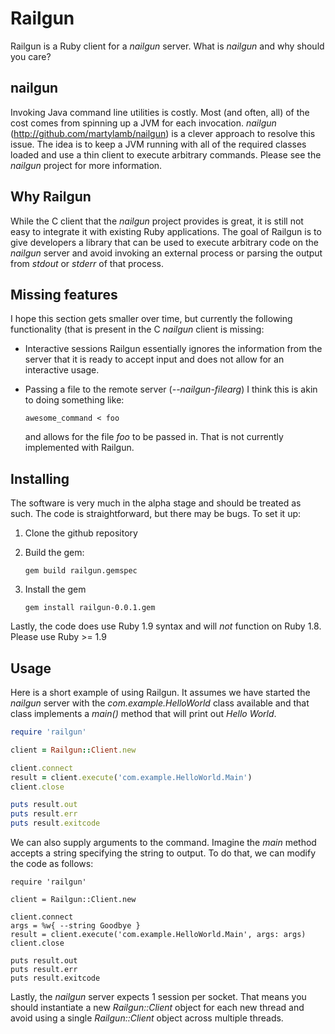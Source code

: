 Railgun
=======

Railgun is a Ruby client for a _nailgun_ server. What is _nailgun_ and why
should you care?

nailgun
-------

Invoking Java command line utilities is costly. Most (and often, all) of the
cost comes from spinning up a JVM for each invocation. _nailgun_
(http://github.com/martylamb/nailgun) is a clever approach to resolve this
issue. The idea is to keep a JVM running with all of the required classes loaded
and use a thin client to execute arbitrary commands. Please see the _nailgun_
project for more information.

Why Railgun
-----------

While the C client that the _nailgun_ project provides is great, it is still not
easy to integrate it with existing Ruby applications. The goal of Railgun is to
give developers a library that can be used to execute arbitrary code on the
_nailgun_ server and avoid invoking an external process or parsing the output
from _stdout_ or _stderr_ of that process.

Missing features
----------------

I hope this section gets smaller over time, but currently the following
functionality (that is present in the C _nailgun_ client is missing:

* Interactive sessions
  Railgun essentially ignores the information from the server that it is ready
  to accept input and does not allow for an interactive usage.
* Passing a file to the remote server (_--nailgun-filearg_)
  I think this is akin to doing something like: 

  ```
  awesome_command < foo
  ```

  and allows for the file _foo_ to be passed in. That is not currently implemented
  with Railgun.


Installing
----------

The software is very much in the alpha stage and should be treated as such. The
code is straightforward, but there may be bugs. To set it up:

1. Clone the github repository

2. Build the gem:
   ```
   gem build railgun.gemspec
   ```

3. Install the gem
   ```
   gem install railgun-0.0.1.gem
   ```

Lastly, the code does use Ruby 1.9 syntax and will *not* function on Ruby 1.8.
Please use Ruby >= 1.9

Usage
-----

Here is a short example of using Railgun. It assumes we have started the
_nailgun_ server with the _com.example.HelloWorld_ class available and that
class implements a _main()_ method that will print out _Hello World_.

```ruby
require 'railgun'

client = Railgun::Client.new

client.connect
result = client.execute('com.example.HelloWorld.Main')
client.close

puts result.out
puts result.err
puts result.exitcode
```

We can also supply arguments to the command. Imagine the _main_ method accepts a
string specifying the string to output. To do that, we can modify the code as
follows:
```
require 'railgun'

client = Railgun::Client.new

client.connect
args = %w{ --string Goodbye }
result = client.execute('com.example.HelloWorld.Main', args: args)
client.close

puts result.out
puts result.err
puts result.exitcode
```

Lastly, the _nailgun_ server expects 1 session per socket. That means you should
instantiate a new _Railgun::Client_ object for each new thread and avoid using a
single _Railgun::Client_ object across multiple threads.
